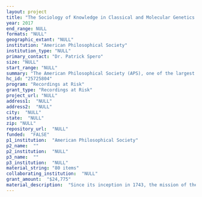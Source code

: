 ```yaml
--- 
layout: project 
title: "The Sociology of Knowledge in Classical and Molecular Genetics: The 20th Century Scientific Networks of Barbara McClintock and the Jackson Laboratory"
year: 2017
end_range: NULL
formats: "NULL"
geographic_extant: "NULL"
institution: "American Philosophical Society"
institution_type: "NULL"
primary_contact: "Dr. Patrick Spero"
size: "NULL"
start_range: "NULL"
summary: "The American Philosophical Society (APS), one of the largest repositories for the study of genetics and eugenics in the United States, plans to reformat, digitize, and make accessible 80 cassette tapes containing oral histories of scientists involved in the development of classical and molecular genetics during the 20th century. The selected materials focus on some of the most important trends in the 21st-century study of the history of science: the role of social networks, economic support for scientists, and women in science. They include interviews with Nobel prize-winning maize cytogeneticist Barbara McClintock (1978-1980) as well as her professional colleagues. To extend the story into the later 20th century, nearly 50 oral histories from the Jackson Laboratory in Bar Harbor, Maine, produced in 1985, offer an extended view of the history of genetics as a field of molecular biology, especially as it relates to cancer."
hc_id: "25725804"
program: "Recordings at Risk"
grant_type: "Recordings at Risk"
project_url: "NULL"
address1:  "NULL"
address2:  "NULL"
city:  "NULL"
state:  "NULL"
zip: "NULL"
repository_url:  "NULL"
funded:  "FALSE"
p1_institution:  "American Philosophical Society"
p2_name:  ""
p2_institution:  "NULL"
p3_name:  ""
p3_institution:  "NULL"
material_string: "80 items"
collaborating_institution:  "NULL"
grant_amount:  "$24,775"
material_description:  "Since its inception in 1743, the mission of the APS has been to “promote useful knowledge,” which was the primary impetus for collecting materials on McClintock and the Jackson Laboratory. The 80 tapes come from three different collections and comprise about 125 hours of recordings. The first two collections include interviews conducted by scholars of McClintock’s life and work, professors Evelyn Fox Keller and Nathaniel Comfort. Eight of these tapes include interviews with McClintock herself, who is best-known for her discovery of “jumping genes,” the movement of genetic material between chromosomes, a finding that allowed scientists to better understand the complexity of heritable traits. Additional tapes contain interviews with McClintock’s colleagues who describe her significance, reputation, and personal life. Both collections are uncataloged and have never been accessed by the public. For over 50 years, McClintock performed her research at the Cold Spring Harbor Laboratory on Long Island, one of several independent organizations that promoted scientific discovery in the 20th century. The role of these non-profit associations is further described by the third collection selected for this project, the 50 interviews by Susan Mehrtens detailing the history of the Jackson Laboratory in Bar Harbor, Maine. The work at the Jackson Laboratory, founded in 1929, mirrors the shift in genetics from the visible study of reproductive results to the molecular manipulation of genetic material for medical benefits. The Laboratory, which has 26 associated Nobel prizes, played key roles in the establishment of cancer as a genetic disorder, the discovery of stem cells, and the practicality of bone marrow transplants in mammals, among other significant findings. Mehrtens interviewed figures associated with laboratory up to the mid-1980s, and donated the tapes and transcripts to the APS in 1988. The collection is cataloged and can be accessed here: http://www.amphilsoc.org/collections/view?docId=ead/Mss.Ms.Coll.53-ead.xml"
---
```

